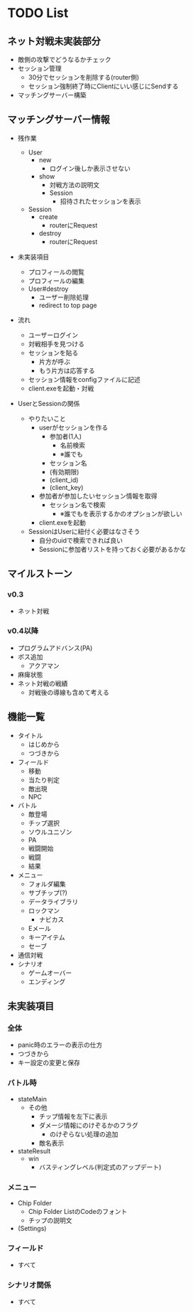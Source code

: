 # TODO List

## ネット対戦未実装部分

- 敵側の攻撃でどうなるかチェック
- セッション管理
  - 30分でセッションを削除する(router側)
  - セッション強制終了時にClientにいい感じにSendする
- マッチングサーバー構築

## マッチングサーバー情報

- 残作業
  - User
    - new
      - ログイン後しか表示させない
    - show
      - 対戦方法の説明文
      - Session
        - 招待されたセッションを表示
  - Session
    - create
      - routerにRequest
    - destroy
      - routerにRequest
- 未実装項目
  - プロフィールの閲覧
  - プロフィールの編集
  - User#destroy
    - ユーザー削除処理
    - redirect to top page
- 流れ
  - ユーザーログイン
  - 対戦相手を見つける
  - セッションを貼る
    - 片方が呼ぶ
    - もう片方は応答する
  - セッション情報をconfigファイルに記述
  - client.exeを起動・対戦

- UserとSessionの関係
  - やりたいこと
    - userがセッションを作る
      - 参加者(1人)
        - 名前検索
        - ※誰でも
      - セッション名
      - (有効期限)
      - (client_id)
      - (client_key)
    - 参加者が参加したいセッション情報を取得
      - セッション名で検索
        - ※誰でもを表示するかのオプションが欲しい
    - client.exeを起動
  - SessionはUserに紐付く必要はなさそう
    - 自分のuidで検索できれば良い
    - Sessionに参加者リストを持っておく必要があるかな

## マイルストーン

### v0.3

- ネット対戦

### v0.4以降

- プログラムアドバンス(PA)
- ボス追加
  - アクアマン
- 麻痺状態
- ネット対戦の戦績
  - 対戦後の導線も含めて考える

## 機能一覧

- タイトル
  - はじめから
  - つづきから
- フィールド
  - 移動
  - 当たり判定
  - 敵出現
  - NPC
- バトル
  - 敵登場
  - チップ選択
  - ソウルユニゾン
  - PA
  - 戦闘開始
  - 戦闘
  - 結果
- メニュー
  - フォルダ編集
  - サブチップ(?)
  - データライブラリ
  - ロックマン
    - ナビカス
  - Eメール
  - キーアイテム
  - セーブ
- 通信対戦
- シナリオ
  - ゲームオーバー
  - エンディング

## 未実装項目

### 全体

- panic時のエラーの表示の仕方
- つづきから
- キー設定の変更と保存

### バトル時

- stateMain
  - その他
    - チップ情報を左下に表示
    - ダメージ情報にのけぞるかのフラグ
      - のけぞらない処理の追加
    - 敵名表示
- stateResult
  - win
    - バスティングレベル(判定式のアップデート)

### メニュー

- Chip Folder
  - Chip Folder ListのCodeのフォント
  - チップの説明文
- (Settings)

### フィールド

- すべて

### シナリオ関係

- すべて
